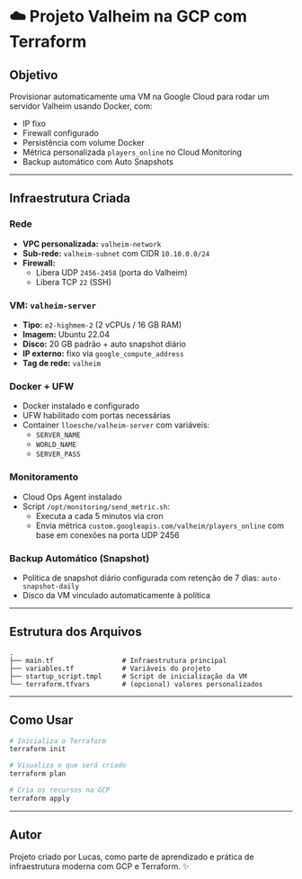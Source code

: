 # ☁️ Projeto Valheim na GCP com Terraform

## Objetivo
Provisionar automaticamente uma VM na Google Cloud para rodar um servidor Valheim usando Docker, com:

- IP fixo
- Firewall configurado
- Persistência com volume Docker
- Métrica personalizada `players_online` no Cloud Monitoring
- Backup automático com Auto Snapshots

---

## Infraestrutura Criada

### Rede
- **VPC personalizada:** `valheim-network`
- **Sub-rede:** `valheim-subnet` com CIDR `10.10.0.0/24`
- **Firewall:**
  - Libera UDP `2456-2458` (porta do Valheim)
  - Libera TCP `22` (SSH)

### VM: `valheim-server`
- **Tipo:** `e2-highmem-2` (2 vCPUs / 16 GB RAM)
- **Imagem:** Ubuntu 22.04
- **Disco:** 20 GB padrão + auto snapshot diário
- **IP externo:** fixo via `google_compute_address`
- **Tag de rede:** `valheim`

### Docker + UFW
- Docker instalado e configurado
- UFW habilitado com portas necessárias
- Container `lloesche/valheim-server` com variáveis:
  - `SERVER_NAME`
  - `WORLD_NAME`
  - `SERVER_PASS`

### Monitoramento
- Cloud Ops Agent instalado
- Script `/opt/monitoring/send_metric.sh`:
  - Executa a cada 5 minutos via cron
  - Envia métrica `custom.googleapis.com/valheim/players_online` com base em conexões na porta UDP 2456

### Backup Automático (Snapshot)
- Política de snapshot diário configurada com retenção de 7 dias: `auto-snapshot-daily`
- Disco da VM vinculado automaticamente à política

---

## Estrutura dos Arquivos

```
.
├── main.tf                 # Infraestrutura principal
├── variables.tf            # Variáveis do projeto
├── startup_script.tmpl     # Script de inicialização da VM
└── terraform.tfvars        # (opcional) valores personalizados
```

---

## Como Usar

```bash
# Inicializa o Terraform
terraform init

# Visualiza o que será criado
terraform plan

# Cria os recursos na GCP
terraform apply
```

---

## Autor
Projeto criado por Lucas, como parte de aprendizado e prática de infraestrutura moderna com GCP e Terraform. ✨


